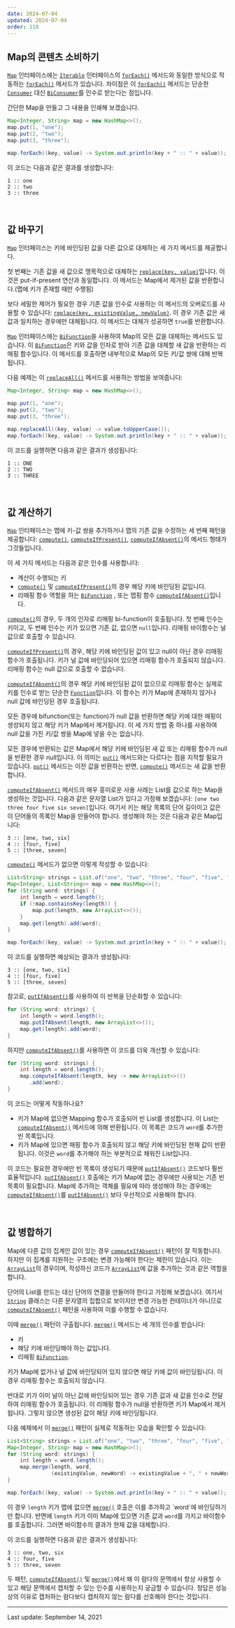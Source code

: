 ```yaml
---
date: 2024-07-04
updated: 2024-07-04
order: 110
---
```

## Map의 콘텐츠 소비하기

[`Map`](https://docs.oracle.com/en/java/javase/22/docs/api/java.base/java/util/Map.html) 인터페이스에는 [`Iterable`](https://docs.oracle.com/en/java/javase/22/docs/api/java.base/java/lang/Iterable.html) 인터페이스의 [`forEach()`](https://docs.oracle.com/en/java/javase/22/docs/api/java.base/java/util/Map.html#forEach(java.util.function.BiConsumer)) 메서드와 동일한 방식으로 작동하는 [`forEach()`](https://docs.oracle.com/en/java/javase/22/docs/api/java.base/java/lang/Iterable.html#forEach(java.util.function.Consumer)) 메서드가 있습니다. 차이점은 이 [`forEach()`](https://docs.oracle.com/en/java/javase/22/docs/api/java.base/java/util/Map.html#forEach(java.util.function.BiConsumer)) 메서드는 단순한 [`Consumer`](https://docs.oracle.com/en/java/javase/22/docs/api/java.base/java/util/function/Consumer.html) 대신 [`BiConsumer`](https://docs.oracle.com/en/java/javase/22/docs/api/java.base/java/util/function/BiConsumer.html)를 인수로 받는다는 점입니다.

간단한 Map을 만들고 그 내용을 인쇄해 보겠습니다.

```java
Map<Integer, String> map = new HashMap<>();
map.put(1, "one");
map.put(2, "two");
map.put(3, "three");

map.forEach((key, value) -> System.out.println(key + " :: " + value));
```

이 코드는 다음과 같은 결과를 생성합니다:

```text
1 :: one
2 :: two
3 :: three
```

 

## 값 바꾸기

[`Map`](https://docs.oracle.com/en/java/javase/22/docs/api/java.base/java/util/Map.html) 인터페이스는 키에 바인딩된 값을 다른 값으로 대체하는 세 가지 메서드를 제공합니다.

첫 번째는 기존 값을 새 값으로 맹목적으로 대체하는 [`replace(key, value)`](https://docs.oracle.com/en/java/javase/22/docs/api/java.base/java/util/Map.html#replace(K,V))입니다. 이것은 put-if-present 연산과 동일합니다. 이 메서드는 Map에서 제거된 값을 반환합니다.(맵에 키가 존재할 때만 수행됨)

보다 세밀한 제어가 필요한 경우 기존 값을 인수로 사용하는 이 메서드의 오버로드를 사용할 수 있습니다: [`replace(key, existingValue, newValue)`](https://docs.oracle.com/en/java/javase/22/docs/api/java.base/java/util/Map.html#replace(K,V,V)). 이 경우 기존 값은 새 값과 일치하는 경우에만 대체됩니다. 이 메서드는 대체가 성공하면 `true`를 반환합니다.

[`Map`](https://docs.oracle.com/en/java/javase/22/docs/api/java.base/java/util/Map.html) 인터페이스에는 [`BiFunction`](https://docs.oracle.com/en/java/javase/22/docs/api/java.base/java/util/function/BiFunction.html)을 사용하여 Map의 모든 값을 대체하는 메서드도 있습니다. 이 [`BiFunction`](https://docs.oracle.com/en/java/javase/22/docs/api/java.base/java/util/function/BiFunction.html)은 키와 값을 인자로 받아 기존 값을 대체할 새 값을 반환하는 리매핑 함수입니다. 이 메서드를 호출하면 내부적으로 Map의 모든 키/값 쌍에 대해 반복됩니다.

다음 예제는 이 [`replaceAll()`](https://docs.oracle.com/en/java/javase/22/docs/api/java.base/java/util/Map.html#replaceAll(java.util.function.BiFunction)) 메서드를 사용하는 방법을 보여줍니다:

```java
Map<Integer, String> map = new HashMap<>();

map.put(1, "one");
map.put(2, "two");
map.put(3, "three");

map.replaceAll((key, value) -> value.toUpperCase());
map.forEach((key, value) -> System.out.println(key + " :: " + value));
```

이 코드를 실행하면 다음과 같은 결과가 생성됩니다:

```text
1 :: ONE
2 :: TWO
3 :: THREE
```

 

## 값 계산하기

[`Map`](https://docs.oracle.com/en/java/javase/22/docs/api/java.base/java/util/Map.html) 인터페이스는 맵에 키-값 쌍을 추가하거나 맵의 기존 값을 수정하는 세 번째 패턴을 제공합니다: [`compute()`](https://docs.oracle.com/en/java/javase/22/docs/api/java.base/java/util/Map.html#compute(K,java.util.function.BiFunction)), [`computeIfPresent()`](https://docs.oracle.com/en/java/javase/22/docs/api/java.base/java/util/Map.html#computeIfPresent(K,java.util.function.BiFunction)), [`computeIfAbsent()`](https://docs.oracle.com/en/java/javase/22/docs/api/java.base/java/util/Map.html#computeIfAbsent(K,java.util.function.Function))의 메서드 형태가 그것들입니다.

이 세 가지 메서드는 다음과 같은 인수를 사용합니다:

- 계산이 수행되는 키
- [`compute()`](https://docs.oracle.com/en/java/javase/22/docs/api/java.base/java/util/Map.html#compute(K,java.util.function.BiFunction)) 및 [`computeIfPresent()`](https://docs.oracle.com/en/java/javase/22/docs/api/java.base/java/util/Map.html#computeIfPresent(K,java.util.function.BiFunction))의 경우 해당 키에 바인딩된 값입니다.
- 리매핑 함수 역할을 하는 [`BiFunction`](https://docs.oracle.com/en/java/javase/22/docs/api/java.base/java/util/function/BiFunction.html) , 또는 맵핑 함수 [`computeIfAbsent()`](https://docs.oracle.com/en/java/javase/22/docs/api/java.base/java/util/Map.html#computeIfAbsent(K,java.util.function.Function))입니다.

[`compute()`](https://docs.oracle.com/en/java/javase/22/docs/api/java.base/java/util/Map.html#compute(K,java.util.function.BiFunction))의 경우, 두 개의 인자로 리매핑 bi-function이 호출됩니다. 첫 번째 인수는 키이고, 두 번째 인수는 키가 있으면 기존 값, 없으면 `null`입니다. 리매핑 바이함수는 널 값으로 호출할 수 있습니다.

[`computeIfPresent()`](https://docs.oracle.com/en/java/javase/22/docs/api/java.base/java/util/Map.html#computeIfPresent(K,java.util.function.BiFunction))의 경우, 해당 키에 바인딩된 값이 있고 null이 아닌 경우 리매핑 함수가 호출됩니다. 키가 널 값에 바인딩되어 있으면 리매핑 함수가 호출되지 않습니다. 리매핑 함수는 null 값으로 호출할 수 없습니다.

[`computeIfAbsent()`](https://docs.oracle.com/en/java/javase/22/docs/api/java.base/java/util/Map.html#computeIfAbsent(K,java.util.function.Function))의 경우 해당 키에 바인딩된 값이 없으므로 리매핑 함수는 실제로 키를 인수로 받는 단순한 [`Function`](https://docs.oracle.com/en/java/javase/22/docs/api/java.base/java/util/function/Function.html)입니다. 이 함수는 키가 Map에 존재하지 않거나 null 값에 바인딩된 경우 호출됩니다.

모든 경우에 bifunction(또는 function)가 null 값을 반환하면 해당 키에 대한 매핑이 생성되지 않고 해당 키가 Map에서 제거됩니다. 이 세 가지 방법 중 하나를 사용하여 null 값을 가진 키/값 쌍을 Map에 넣을 수는 없습니다.

모든 경우에 반환되는 값은 Map에서 해당 키에 바인딩된 새 값 또는 리매핑 함수가 null을 반환한 경우 null입니다. 이 의미는 [`put()`](https://docs.oracle.com/en/java/javase/22/docs/api/java.base/java/util/Map.html#put(K,V)) 메서드와는 다르다는 점을 지적할 필요가 있습니다. [`put()`](https://docs.oracle.com/en/java/javase/22/docs/api/java.base/java/util/Map.html#put(K,V)) 메서드는 이전 값을 반환하는 반면, [`compute()`](https://docs.oracle.com/en/java/javase/22/docs/api/java.base/java/util/Map.html#compute(K,java.util.function.BiFunction)) 메서드는 새 값을 반환합니다.

[`computeIfAbsent()`](https://docs.oracle.com/en/java/javase/22/docs/api/java.base/java/util/Map.html#computeIfAbsent(K,java.util.function.Function)) 메서드의 매우 흥미로운 사용 사례는 List를 값으로 하는 Map을 생성하는 것입니다. 다음과 같은 문자열 List가 있다고 가정해 보겠습니다: `[one two three four five six seven]`입니다. 여기서 키는 해당 목록의 단어 길이이고 값은 이 단어들의 목록인 Map을 만들어야 합니다. 생성해야 하는 것은 다음과 같은 Map입니다:

```text
3 :: [one, two, six]
4 :: [four, five]
5 :: [three, seven]
```

[`compute()`](https://docs.oracle.com/en/java/javase/22/docs/api/java.base/java/util/Map.html#compute(K,java.util.function.BiFunction)) 메서드가 없으면 이렇게 작성할 수 있습니다:

```java
List<String> strings = List.of("one", "two", "three", "four", "five", "six", "seven");
Map<Integer, List<String>> map = new HashMap<>();
for (String word: strings) {
    int length = word.length();
    if (!map.containsKey(length)) {
        map.put(length, new ArrayList<>());
    }
    map.get(length).add(word);
}

map.forEach((key, value) -> System.out.println(key + " :: " + value));
```

이 코드를 실행하면 예상되는 결과가 생성됩니다:

```text
3 :: [one, two, six]
4 :: [four, five]
5 :: [three, seven]
```

참고로, [`putIfAbsent()`](https://docs.oracle.com/en/java/javase/22/docs/api/java.base/java/util/Map.html#putIfAbsent(K,V))를 사용하여 이 반복을 단순화할 수 있습니다:

```java
for (String word: strings) {
    int length = word.length();
    map.putIfAbsent(length, new ArrayList<>());
    map.get(length).add(word);
}
```

하지만 [`computeIfAbsent()`](https://docs.oracle.com/en/java/javase/22/docs/api/java.base/java/util/Map.html#computeIfAbsent(K,java.util.function.Function))를 사용하면 이 코드를 더욱 개선할 수 있습니다:

```java
for (String word: strings) {
    int length = word.length();
    map.computeIfAbsent(length, key -> new ArrayList<>())
       .add(word);
}
```

이 코드는 어떻게 작동하나요?

- 키가 Map에 없으면 Mapping 함수가 호출되어 빈 List를 생성합니다. 이 List는 [`computeIfAbsent()`](https://docs.oracle.com/en/java/javase/22/docs/api/java.base/java/util/Map.html#computeIfAbsent(K,java.util.function.Function)) 메서드에 의해 반환됩니다. 이 목록은 코드가 `word`를 추가한 빈 목록입니다.
- 키가 Map에 있으면 매핑 함수가 호출되지 않고 해당 키에 바인딩된 현재 값이 반환됩니다. 이것은 `word`를 추가해야 하는 부분적으로 채워진 List입니다.

이 코드는 필요한 경우에만 빈 목록이 생성되기 때문에 [`putIfAbsent()`](https://docs.oracle.com/en/java/javase/22/docs/api/java.base/java/util/Map.html#putIfAbsent(K,V)) 코드보다 훨씬 효율적입니다. [`putIfAbsent()`](https://docs.oracle.com/en/java/javase/22/docs/api/java.base/java/util/Map.html#putIfAbsent(K,V)) 호출에는 키가 Map에 없는 경우에만 사용되는 기존 빈 목록이 필요합니다. Map에 추가하는 객체를 필요에 따라 생성해야 하는 경우에는 [`computeIfAbsent()`](https://docs.oracle.com/en/java/javase/22/docs/api/java.base/java/util/Map.html#computeIfAbsent(K,java.util.function.Function))를 [`putIfAbsent()`](https://docs.oracle.com/en/java/javase/22/docs/api/java.base/java/util/Map.html#putIfAbsent(K,V)) 보다 우선적으로 사용해야 합니다.

 

## 값 병합하기

Map에 다른 값의 집계인 값이 있는 경우 [`computeIfAbsent()`](https://docs.oracle.com/en/java/javase/22/docs/api/java.base/java/util/Map.html#computeIfAbsent(K,java.util.function.Function)) 패턴이 잘 작동합니다. 하지만 이 집계를 지원하는 구조에는 변경 가능해야 한다는 제한이 있습니다. 이는 [`ArrayList`](https://docs.oracle.com/en/java/javase/22/docs/api/java.base/java/util/ArrayList.html)의 경우이며, 작성하신 코드가 [`ArrayList`](https://docs.oracle.com/en/java/javase/22/docs/api/java.base/java/util/ArrayList.html)에 값을 추가하는 것과 같은 역할을 합니다.

단어의 List를 만드는 대신 단어의 연결을 만들어야 한다고 가정해 보겠습니다. 여기서 [`String`](https://docs.oracle.com/en/java/javase/22/docs/api/java.base/java/lang/String.html) 클래스는 다른 문자열의 집합으로 보이지만 변경 가능한 컨테이너가 아니므로 [`computeIfAbsent()`](https://docs.oracle.com/en/java/javase/22/docs/api/java.base/java/util/Map.html#computeIfAbsent(K,java.util.function.Function)) 패턴을 사용하여 이를 수행할 수 없습니다.

이때 [`merge()`](https://docs.oracle.com/en/java/javase/22/docs/api/java.base/java/util/Map.html#merge(K,V,java.util.function.BiFunction)) 패턴이 구출됩니다. [`merge()`](https://docs.oracle.com/en/java/javase/22/docs/api/java.base/java/util/Map.html#merge(K,V,java.util.function.BiFunction)) 메서드는 세 개의 인수를 받습니다:

- 키
- 해당 키에 바인딩해야 하는 값입니다.
- 리매핑 [`BiFunction`](https://docs.oracle.com/en/java/javase/22/docs/api/java.base/java/util/function/BiFunction.html).

키가 Map에 없거나 널 값에 바인딩되어 있지 않으면 해당 키에 값이 바인딩됩니다. 이 경우 리매핑 함수는 호출되지 않습니다.

반대로 키가 이미 널이 아닌 값에 바인딩되어 있는 경우 기존 값과 새 값을 인수로 전달하여 리매핑 함수가 호출됩니다. 이 리매핑 함수가 null을 반환하면 키가 Map에서 제거됩니다. 그렇지 않으면 생성된 값이 해당 키에 바인딩됩니다.

다음 예제에서 이 [`merge()`](https://docs.oracle.com/en/java/javase/22/docs/api/java.base/java/util/Map.html#merge(K,V,java.util.function.BiFunction)) 패턴이 실제로 작동하는 모습을 확인할 수 있습니다:

```java
List<String> strings = List.of("one", "two", "three", "four", "five", "six", "seven");
Map<Integer, String> map = new HashMap<>();
for (String word: strings) {
    int length = word.length();
    map.merge(length, word, 
              (existingValue, newWord) -> existingValue + ", " + newWord);
}

map.forEach((key, value) -> System.out.println(key + " :: " + value));
```

이 경우 `length` 키가 맵에 없으면 [`merge()`](https://docs.oracle.com/en/java/javase/22/docs/api/java.base/java/util/Map.html#merge(K,V,java.util.function.BiFunction)) 호출은 이를 추가하고 `word`에 바인딩하기만 합니다. 반면에 `length` 키가 이미 Map에 있으면 기존 값과 `word`를 가지고 바이함수를 호출합니다. 그러면 바이함수의 결과가 현재 값을 대체합니다.

이 코드를 실행하면 다음과 같은 결과가 생성됩니다:

```text
3 :: one, two, six
4 :: four, five
5 :: three, seven
```

두 패턴, [`computeIfAbsent()`](https://docs.oracle.com/en/java/javase/22/docs/api/java.base/java/util/Map.html#computeIfAbsent(K,java.util.function.Function)) 및 [`merge()`](https://docs.oracle.com/en/java/javase/22/docs/api/java.base/java/util/Map.html#merge(K,V,java.util.function.BiFunction))에서 왜 이 람다의 문맥에서 항상 사용할 수 있고 해당 문맥에서 캡처할 수 있는 인수를 사용하는지 궁금할 수 있습니다. 정답은 성능상의 이유로 캡처하는 람다보다 캡처하지 않는 람다를 선호해야 한다는 것입니다.

---
Last update: September 14, 2021